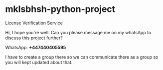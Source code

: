 # mklsbhsh-python-project
License Verification Service

Hi, I hope you're well. Can you please message me on my whatsApp to discuss this project further? 

WhatsApp: **+447440405595**

I have to create a group there so we can communicate there as a group so you will kept updated about that.
